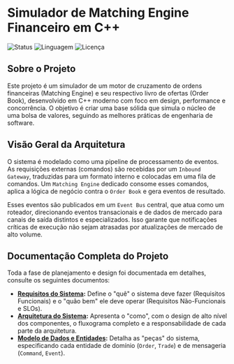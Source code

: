 # Simulador de Matching Engine Financeiro em C++

![Status](https://img.shields.io/badge/status-em%20desenvolvimento-yellow)
![Linguagem](https://img.shields.io/badge/language-C%2B%2B17-blue)
![Licença](https://img.shields.io/badge/license-MIT-green)

## Sobre o Projeto

Este projeto é um simulador de um motor de cruzamento de ordens financeiras (Matching Engine) e seu respectivo livro de ofertas (Order Book), desenvolvido em C++ moderno com foco em design, performance e concorrência. O objetivo é criar uma base sólida que simula o núcleo de uma bolsa de valores, seguindo as melhores práticas de engenharia de software.

## Visão Geral da Arquitetura

O sistema é modelado como uma pipeline de processamento de eventos. As requisições externas (comandos) são recebidas por um `Inbound Gateway`, traduzidas para um formato interno e colocadas em uma fila de comandos. Um `Matching Engine` dedicado consome esses comandos, aplica a lógica de negócio contra o `Order Book` e gera eventos de resultado.

Esses eventos são publicados em um `Event Bus` central, que atua como um roteador, direcionando eventos transacionais e de dados de mercado para canais de saída distintos e especializados. Isso garante que notificações críticas de execução não sejam atrasadas por atualizações de mercado de alto volume.

## Documentação Completa do Projeto

Toda a fase de planejamento e design foi documentada em detalhes, consulte os seguintes documentos:

* **[Requisitos do Sistema](documentation/requirements.md):** Define o "quê" o sistema deve fazer (Requisitos Funcionais) e o "quão bem" ele deve operar (Requisitos Não-Funcionais e SLOs).
* **[Arquitetura do Sistema](documentation/architecture.md):** Apresenta o "como", com o design de alto nível dos componentes, o fluxograma completo e a responsabilidade de cada parte da arquitetura.
* **[Modelo de Dados e Entidades](documentation/entities.md):** Detalha as "peças" do sistema, especificando cada entidade de domínio (`Order`, `Trade`) e de mensageria (`Command`, `Event`).
